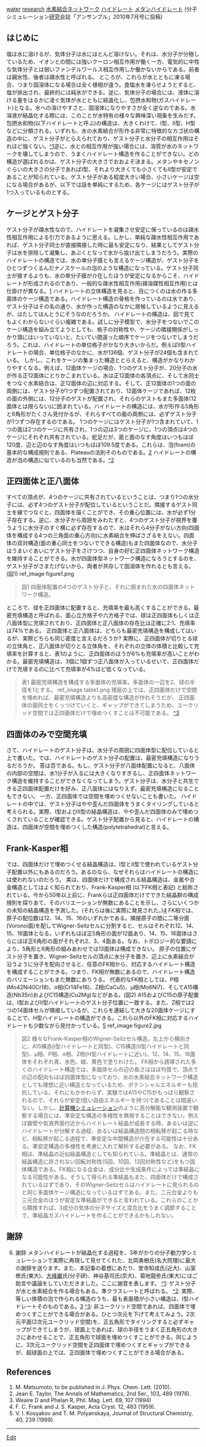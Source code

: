 ---
---
[water](/water)
[research](/research)
[水素結合ネットワーク](/水素結合ネットワーク)
[ハイドレート](/ハイドレート)
[メタンハイドレート](/メタンハイドレート)
(分子シミュレーション[研究](/研究)会誌「アンサンブル」2010年7月号に投稿)
## はじめに
塩は水に溶けるが、気体分子は水にほとんど溶けない。それは、水分子が分極しているため、イオンとの間には強いクーロン相互作用が働く一方、電気的に中性な気体分子とは弱いファンデルワールス相互作用しか働かないからである。前者は親水性、後者は疎水性と呼ばれる。
ところが、これらが水とともに凍る場合、つまり固溶体になる場合は全く様相が違う。食塩水を凍らせようとすると、塩が排出され、最終的には純氷ができる。逆に、気体分子の場合には、液体に溶ける量をはるかに凌ぐ気体が水とともに結晶化し、包摂水和物(ガスハイドレート)となる。水への溶けやすさと、固溶体になりやすさが全く逆なのである。水溶液が結晶化する際には、このことが水特有の様々な興味深い現象を生みだす。
包摂水和物(以下ハイドレートと呼ぶ)の構造は、大きくわけて、I型、II型、H型などに分類される。いずれも、水の水素結合が形作る非常に特徴的なカゴ状の構造の中に、ゲスト分子がとらえられており、ゲスト分子と水分子の相互作用はそれほど強くない。[^1](^1)逆に、水との相互作用が強い場合には、溶質が水のネットワークを壊してしまうので、うまくハイドレート構造を作ることができない。どの構造が選ばれるかは、ゲスト分子の大きさでおおよそ決まる。メタンやキセノンぐらいの大きさの分子であればI型、それより大きくても小さくてもII型が安定であることが知られている。ゲスト分子がある程度大きい場合、小さいケージは空になる場合があるが、以下では話を単純にするため、各ケージにはゲスト分子が1つ入っているものとする。
## ケージとゲスト分子
ゲスト分子が疎水性なので、ハイドレートを凝集させ安定に保っているのは疎水性相互作用による引力であるように思える。しかし、単純な疎水性相互作用であれば、ゲスト分子同士が直接隣接した時に最も安定になり、結果としてゲスト分子は水を排除して凝集し、あぶくとなって水から抜け出てしまうだろう。実際のハイドレートの構造では、水の単分子膜とも言えるケージ構造が、ゲスト分子をひとつずつくるんだナノスケールの泡のような構造になっている。ゲスト分子同士が接するよりも、水の単分子膜が介在したほうが安定になるからこそ、ハイドレートが形成されるのであり、一般的な疎水性相互作用(疎溶媒性相互作用)とは仕掛けが異なる。[1](1)
ハイドレートの立体構造を見ると、目につくのは水の作る多面体のケージ構造である。ハイドレート構造の骨格を作っているのは水であり、ゲスト分子はその名の通り、水が作った構造のなかに居候しているように見えるが、はたしてほんとうにそうなのだろうか。
ハイドレートの構造は、図で見てもよくわからないぐらい複雑である。試しに分子模型で、水分子をつないでこのケージ構造を組み立てようとしても、格子の対称性や、ケージの隣接関係がしっかり頭にはいっていないと、たいてい間違った順序でケージをつないでしまうだろう。これは、ハイドレートの単位格子がかなり大きいからだ。例えばII型ハイドレートの場合、単位格子のなかに、水が136個、ゲスト分子が24個も含まれている。
しかし、これをケージの集まった構造ととらえると、構造がかなりわかりやすくなる。例えば、12面体ケージの場合、1つのゲスト分子が、20分子の水が作る正12面体にとりかこまれている。水は正12面体の各頂点に、そして水同士をつなぐ水素結合は、正12面体の辺に対応する。そして、正12面体の1つの面の両側には、ゲスト分子が1つずつ配置されており、12面体ケージであれば、12枚の面の外側には、12分子のゲストが配置され、それらのゲストもまた多面体(12面体とは限らない)に囲まれている。ハイドレートの構造には、水が形作る5角形と6角形がたくさん見付かるが、それらすべての面の両側には、必ずゲスト分子が1つずつ存在するのである。
1つのケージにはゲスト分子が1つ含まれていて、1つの面は2つのケージに共有され、1つの辺は3つのケージに、1つの頂点は4つのケージにそれぞれ共有されている。蛇足だが、面と面のなす角度はいつもほぼ120度、辺と辺のなす角度はいつもほぼ109.5度である。これらは、泡(foam)の基本的な構成規則である、Plateauの法則そのものである。[2](2) ハイドレートの構造が泡の構造に似ているのも当然である。[^2](^2)
## 正四面体と正八面体
すべての頂点が、4つのケージに共有されているということは、つまり1つの水分子には、必ず4つのゲスト分子が配位しているということだ。隣接するゲスト同士を線でつなぐと、四面体を描くことができ、その重心位置には、水が必ず1分子存在する。逆に、水分子から周囲をみわたすと、4つのゲスト分子が視界を覆うように水分子のすぐ横に必ず存在するので、水はそれら4分子がない方向(四面体を構成する4つの三角面の重心方向)に水素結合を伸ばさざるをえない。四面体の双対構造(面の重心同士をつないでできる構造)もまた四面体なので、水分子はうまいぐあいにゲスト分子をさけつつ、自身の好む正四面体ネットワーク構造を維持することができる。水が四面体型ネットワーク構造になろうとするのを、ゲスト分子がさまたげないから、両者が共存して固溶体を作れるとも言える。(図1)
ref_image figure1.png
> 図1 四面体配置の4つのゲスト分子と、それに囲まれた水の四面体ネットワーク構造。

ところで、球を正四面体に配置すると、充填率を最も高くすることができる。最密充填構造と呼ばれる、面心立方格子や六方格子では、球は正四面体もしくは正八面体型に充填されており、正四面体と正八面体の存在比は正確に2:1、充填率は74%である。
正四面体と正八面体は、どちらも最密充填構造を構成してはいるが、実際どちらも同じ密度と言えるだろうか? 実際に、正四面体が切りとる球の立体角と、正八面体が切りとる立体角を、それぞれの立体の体積と比較して充填率を計算すると、表1のように、正四面体のほうが6%も充填率が高いことがわかる。最密充填構造は、3個に1個ずつ正八面体が入っているせいで、正四面体だけで充填するのに比べて充填率が4%ほど低くなっている。
> 表1 最密充填構造を構成する多面体の充填率。多面体の一辺を2、球の半径を1とする。
ref_image table1.png
理屈の上では、正四面体だけで空間を埋めれば、最密充填構造よりも高密度な構造が作れそうだが、 正四面体の面同士をくっつけていくと、ギャップができてしまうため、ユークリッド空間では正四面体だけで埋めつくすことは不可能である。 [^3](^3)
## 四面体のみで空間充填
さて、ハイドレートのゲスト分子は、水分子の周囲に四面体型に配位していると上で書いた。では、ハイドレートのゲスト分子の配置は、最密充填構造になりうるだろうか。
答は否である。もし、ゲスト分子が八面体配置になると、八面体の内部の空間は、水1分子が入るには大きくなりすぎるし、正四面体ネットワーク構造を維持することができなくなってしまう。ゲスト分子は、水分子と共生できる正四面体配置だけを好み、正八面体にはなりえず、最密充填構造になることもできない。
一方、正四面体では空間を埋めつくせないことも書いた。 ハイドレートの中では、ゲスト分子はやや歪んだ四面体をうまくタイリングしていると考えられる。実際、I型およびII型の結晶構造は、やや歪んだ四面体のみで埋めつくされていることが確認できる。ゲスト分子配置から見ると、ハイドレートの構造は、四面体が空間を埋めつくした構造(polytetrahedral)と言える。
## Frank-Kasper相
では、四面体だけで埋めつくせる結晶構造は、I型とII型で使われているゲスト分子配置以外にもあるのだろう。あるのなら、なぜそれらはハイドレートの構造には使われないのだろう。
実は、四面体だけで構成される結晶構造は、金属や合金構造としてはよく知られており、Frank-Kasper相 (以下FK相と表記) と総称されている。今から50年以上前に、Frankらは正四面体だけでできた結晶群の構成規則を探りあて、そのバリエーションが無数にあることを示し、さらにいくつかの未知の結晶構造を予測した。(それらは後に実際に発見された。)[4](4)
FK相では、原子の配位数は12、14、15、16のいずれかである。隣接原子の間に二等分面(Voronoi面)を配してWigner-Seitzセルに分割すると、セルはそれぞれ12、14、15、16面体となる。いずれもほぼ正5角形の面が12面あり、14、15、16面体はさらにほぼ正6角形の面がそれぞれ2、3、4面ある。なお、トポロジー的な要請により、5角形と6角形の組みあわせでは13面体は構成できない。
原子の位置にゲスト分子を置き、Wigner-Seitzセルの頂点に水分子を置き、辺上に水素結合が沿うように分子を配向させると、任意のFK相から、対応するハイドレート構造を構成することができる。つまり、FK相が無数にあるので、ハイドレート構造のバリエーションもまた無数にありうる。
代表的なFK相としては、P相(Mo42Ni40Cr18)、σ相(Cr14Fe16)、Z相(CaCu5)、μ相(Mo6Ni7)、そしてA15構造(Nb3Sn)およびC15構造(Cu2Mg)などがある。(図2) A15およびC15の原子配置は、I型およびII型ハイドレートのゲスト分子位置に一致する。また、Z相では2つの14面体セルが隣接しているが、これらを連結して大きな20面体ケージにすることで、H型ハイドレートの構造ができる。これら以外のFK相に対応するハイドレートも少数ながら見付かっている。[5](5)
ref_image figure2.jpg
> 図2 様々なFrank-Kasper相のWigner-Seitzセル構造。左上から横向きに、A15構造(I型ハイドレートと同型)、C15構造(II型ハイドレートと同型)、μ相、P相、σ相、Z相(H型ハイドレートに近い)。12、14、15、16面体をそれぞれ青、水色、緑、黄色で塗りわけた。
FK相から誘導された多くのハイドレート構造では、多面体セルの辺の長さはほぼ均質で、頂点での辺の配向もほぼ四面体型になっており、水の水素結合ネットワーク構造としても理想に近い構造となっているため、ポテンシャルエネルギーも拮抗している。それにもかかわらず、実験ではA15やC15がもっぱら観察されるので、それらが安定(低い自由エネルギーを持つ)であることは間違いない。しかし、[計算機シミュレーション](/計算機シミュレーション)のように高分解能な観測装置で観察する場合には、準安定な構造の多様性を無視することはできない。例えば器壁や気液界面付近からハイドレート結晶が成長する時、あるいは逆にハイドレートが分解する過程、あるいは結晶構造間の相転移が起こる時など、相転移が起こる過程で、準安定な中間構造が介在する可能性は十分ある。準安定構造の多様性を考慮に入れて解析する必要がある。
なお、FK相は、準結晶の近似結晶構造としても知られている。準結晶とは、通常の結晶構造に許されない回転対称性(5回、10回、12回対称性など)をもつ固体構造である。FK相になる合金は、成分比や生成条件によっては準結晶になる可能性がある。そうして得られる準結晶もまた、四面体だけで構成されているはずであり、そのWigner-Seitzセルはハイドレートに見られるのと同じ多面体ケージ構造になっているはずである。また、二元合金よりも三元合金のほうが安定な準結晶ができると言われている。これらのことから類推すれば、3成分の気体の分子サイズと混合比をうまく調節することで、準結晶ガスハイドレートを作ることができるかもしれない。
## 謝辞
6. 謝辞
メタンハイドレートが結晶化する過程を、3年がかりの分子動力学シミュレーションで実際に再現して見せてくれた、北岡勇樹氏(名大院理)に最大の謝辞を送ります。また、本記事の着想にあたり、堂寺知成氏(近大)、山室修氏(東大)、[大峰巌](/大峰巌)氏(分子研)、神谷基司氏(京大)、菊地龍弥氏(東大)にはご助言や議論をしていただきました。ここに謝意を表します。
[^1](^1): ゲスト分子が水と水素結合を作る場合もある。準クラスレートと呼ばれる。
[^2](^2): 実際、 等しい体積の泡で作られる構造のうち、最も表面積が小さい構造は、I型ハイドレートそのものである。[3](3)
[^3](^3): 非ユークリッド空間であれば、四面体で埋めつくすことができる場合がある。ひとつ次元を下げて考えてみよう。2次元平面(2次元ユークリッド空間)を、正五角形でタイリングすると必ずギャップができてしまうが、球面上であれば、球の半径をうまく正五角形の大きさにあわせることで、正五角形で球面を埋めつくすことができる。同じように、3次元ユークリッド空間を正四面体で埋めつくすとギャップができるが、超球面の上では、正四面体で埋めつくすことができる場合がある。

## References
1. M. Matsumoto, to be published in J. Phys. Chem. Lett. (2010).
1. Jean E. Taylor, The Annals of Mathematics, 2nd Ser., 103, 489 (1976).
1. Weaire D and Phelan R, Phil. Mag. Lett. 69, 107 (1994)
1. F. C. Frank and J. S. Kasper, Acta Cryst. 12, 483 (1959).
1. V. I. Kosyakov  and T. M. Polyanskaya, Journal of Structural Chemistry, 40, 239 (1999).




----
[Edit](https://github.com/vitroid/vitroid.github.io/edit/master/MD/ゲスト分子配置からみたハイドレート構造.md)
